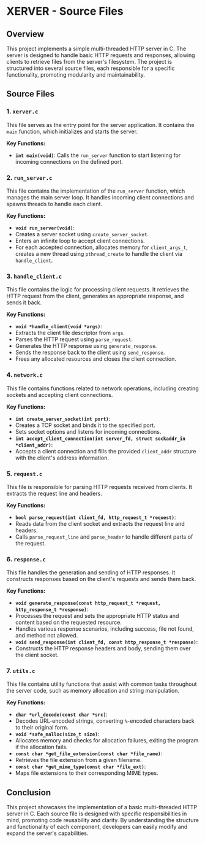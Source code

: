 # XERVER - Source Files

## Overview

This project implements a simple multi-threaded HTTP server in C. The server is designed to handle basic HTTP requests and responses, allowing clients to retrieve files from the server's filesystem. The project is structured into several source files, each responsible for a specific functionality, promoting modularity and maintainability.

## Source Files

### 1. `xerver.c`

This file serves as the entry point for the server application. It contains the `main` function, which initializes and starts the server.

**Key Functions:**
- **`int main(void)`**: Calls the `run_server` function to start listening for incoming connections on the defined port.

### 2. `run_server.c`

This file contains the implementation of the `run_server` function, which manages the main server loop. It handles incoming client connections and spawns threads to handle each client.

**Key Functions:**
- **`void run_server(void)`**:
- Creates a server socket using `create_server_socket`.
- Enters an infinite loop to accept client connections.
- For each accepted connection, allocates memory for `client_args_t`, creates a new thread using `pthread_create` to handle the client via `handle_client`.

### 3. `handle_client.c`

This file contains the logic for processing client requests. It retrieves the HTTP request from the client, generates an appropriate response, and sends it back.

**Key Functions:**
- **`void *handle_client(void *args)`**:
- Extracts the client file descriptor from `args`.
- Parses the HTTP request using `parse_request`.
- Generates the HTTP response using `generate_response`.
- Sends the response back to the client using `send_response`.
- Frees any allocated resources and closes the client connection.

### 4. `network.c`

This file contains functions related to network operations, including creating sockets and accepting client connections.

**Key Functions:**
- **`int create_server_socket(int port)`**:
- Creates a TCP socket and binds it to the specified port.
- Sets socket options and listens for incoming connections.
- **`int accept_client_connection(int server_fd, struct sockaddr_in *client_addr)`**: 
- Accepts a client connection and fills the provided `client_addr` structure with the client's address information.

### 5. `request.c`

This file is responsible for parsing HTTP requests received from clients. It extracts the request line and headers.

**Key Functions:**
- **`bool parse_request(int client_fd, http_request_t *request)`**:
- Reads data from the client socket and extracts the request line and headers.
- Calls `parse_request_line` and `parse_header` to handle different parts of the request.

### 6. `response.c`

This file handles the generation and sending of HTTP responses. It constructs responses based on the client's requests and sends them back.

**Key Functions:**
- **`void generate_response(const http_request_t *request, http_response_t *response)`**: 
- Processes the request and sets the appropriate HTTP status and content based on the requested resource.
- Handles various response scenarios, including success, file not found, and method not allowed.
- **`void send_response(int client_fd, const http_response_t *response)`**:
- Constructs the HTTP response headers and body, sending them over the client socket.

### 7. `utils.c`

This file contains utility functions that assist with common tasks throughout the server code, such as memory allocation and string manipulation.

**Key Functions:**
- **`char *url_decode(const char *src)`**:
- Decodes URL-encoded strings, converting `%`-encoded characters back to their original form.
- **`void *safe_malloc(size_t size)`**:
- Allocates memory and checks for allocation failures, exiting the program if the allocation fails.
- **`const char *get_file_extension(const char *file_name)`**:
- Retrieves the file extension from a given filename.
- **`const char *get_mime_type(const char *file_ext)`**:
- Maps file extensions to their corresponding MIME types.

## Conclusion

This project showcases the implementation of a basic multi-threaded HTTP server in C. Each source file is designed with specific responsibilities in mind, promoting code reusability and clarity. By understanding the structure and functionality of each component, developers can easily modify and expand the server's capabilities.